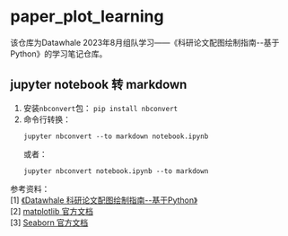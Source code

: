 # paper_plot_learning

该仓库为Datawhale 2023年8月组队学习——《科研论文配图绘制指南--基于Python》的学习笔记仓库。

## jupyter notebook 转 markdown
1. 安装`nbconvert`包：
    ```pip install nbconvert```
2. 命令行转换：
    ```
    jupyter nbconvert --to markdown notebook.ipynb
    ```
    或者：
    ```
    jupyter nbconvert notebook.ipynb --to markdown
    ```



参考资料：<br>
[1] [《Datawhale 科研论文配图绘制指南--基于Python》](https://github.com/datawhalechina/paper-chart-tutorial)<br>
[2] [matplotlib 官方文档](https://matplotlib.org/stable/tutorials/index) <br>
[3] [Seaborn 官方文档](https://seaborn.pydata.org/) <br>